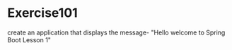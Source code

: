 # Exercise101

create an application that displays the message- "Hello welcome to Spring Boot Lesson 1"
